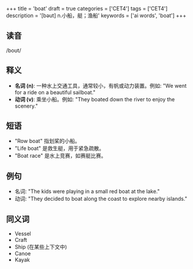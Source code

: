 +++
title = 'boat'
draft = true
categories = ['CET4']
tags = ['CET4']
description = '[bəut] n.小船，艇；渔船'
keywords = ['ai words', 'boat']
+++

## 读音
/boʊt/

## 释义
- **名词 (n)**: 一种水上交通工具，通常较小，有帆或动力装置。例如: "We went for a ride on a beautiful sailboat."
- **动词 (v)**: 乘坐小船。例如: "They boated down the river to enjoy the scenery."

## 短语
- "Row boat" 指划桨的小船。
- "Life boat" 是救生艇，用于紧急疏散。
- "Boat race" 是水上竞赛，如赛艇比赛。

## 例句
- 名词: "The kids were playing in a small red boat at the lake."
- 动词: "They decided to boat along the coast to explore nearby islands."

## 同义词
- Vessel
- Craft
- Ship (在某些上下文中)
- Canoe
- Kayak

